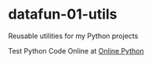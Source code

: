 # datafun-01-utils
Reusable utilities for my Python projects

Test Python Code Online at [Online Python](https://www.online-python.com)
